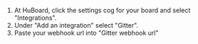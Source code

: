 1. At HuBoard, click the settings cog for your board and select "Integrations".
2. Under "Add an integration" select "Gitter".
3. Paste your webhook url into "Gitter webhook url"
